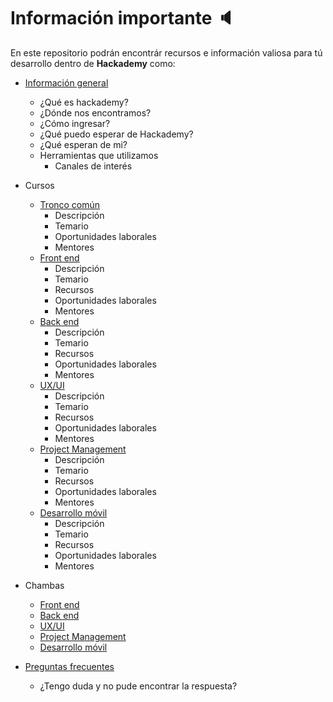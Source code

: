 # Información importante :speaker:
En este repositorio podrán encontrár recursos e información valiosa para tú desarrollo dentro de **Hackademy** como:

- [Información general](https://github.com/hackademymx/informacion-importante/blob/master/informaci%C3%B3n-general.md)
    - ¿Qué es hackademy?
    - ¿Dónde nos encontramos?
    - ¿Cómo ingresar?
    - ¿Qué puedo esperar de Hackademy?
    - ¿Qué esperan de mi?
    - Herramientas que utilizamos
        - Canales de interés
- Cursos
    - [Tronco común](https://github.com/hackademymx/informacion-importante/blob/master/cursos/tronco-comun.md)
        - Descripción
        - Temario
        - Oportunidades laborales
        - Mentores
    - [Front end](https://github.com/hackademymx/informacion-importante/blob/master/cursos/font-end.md)
        - Descripción
        - Temario
        - Recursos
        - Oportunidades laborales
        - Mentores
    - [Back end](https://github.com/hackademymx/informacion-importante/blob/master/cursos/back-end.md)
        - Descripción
        - Temario
        - Recursos
        - Oportunidades laborales
        - Mentores
    - [UX/UI](https://github.com/hackademymx/informacion-importante/blob/master/cursos/ux-ui.md)
        - Descripción
        - Temario
        - Recursos
        - Oportunidades laborales
        - Mentores
    - [Project Management](https://github.com/hackademymx/informacion-importante/blob/master/cursos/project-management.md)    
        - Descripción
        - Temario
        - Recursos
        - Oportunidades laborales
        - Mentores
    - [Desarrollo móvil](https://github.com/hackademymx/informacion-importante/blob/master/cursos/desarrollo-movil.md)
        - Descripción
        - Temario
        - Recursos
        - Oportunidades laborales
        - Mentores
- Chambas 
    - [Front end](https://github.com/hackademymx/informacion-importante/blob/master/chambas/front-end.md)
    - [Back end](https://github.com/hackademymx/informacion-importante/blob/master/chambas/back-end.md)
    - [UX/UI](https://github.com/hackademymx/informacion-importante/blob/master/chambas/ux-ui.md)
    - [Project Management](https://github.com/hackademymx/informacion-importante/blob/master/chambas/project-management.md)
    - [Desarrollo móvil](https://github.com/hackademymx/informacion-importante/blob/master/chambas/desarrollo-movil.md)
    
- [Preguntas frecuentes](https://github.com/hackademymx/informacion-importante/blob/master/preguntas-frecuentes.md)
    - ¿Tengo duda y no pude encontrar la respuesta?

